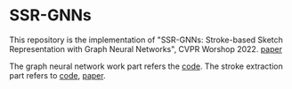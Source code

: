 # SSR-GNNs

This repository is the implementation of "SSR-GNNs: Stroke-based Sketch Representation with Graph Neural Networks", CVPR Worshop 2022. [paper](https://arxiv.org/abs/2204.13153)

The graph neural network work part refers the [code](https://github.com/priba/nmp_qc). The stroke extraction part refers to [code](https://github.com/brendenlake/BPL), [paper](https://www.science.org/doi/full/10.1126/science.aab3050).
